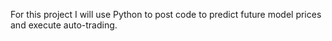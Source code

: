For this project I will use Python to post code to predict future model prices and execute auto-trading.
